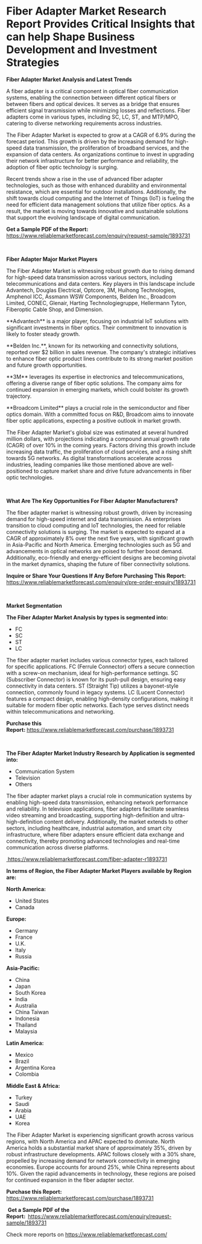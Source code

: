 <p><h1>Fiber Adapter Market Research Report Provides Critical Insights that can help Shape Business Development and Investment Strategies</h1></p><p><strong>Fiber Adapter Market Analysis and Latest Trends</strong></p>
<p><p>A fiber adapter is a critical component in optical fiber communication systems, enabling the connection between different optical fibers or between fibers and optical devices. It serves as a bridge that ensures efficient signal transmission while minimizing losses and reflections. Fiber adapters come in various types, including SC, LC, ST, and MTP/MPO, catering to diverse networking requirements across industries.</p><p>The Fiber Adapter Market is expected to grow at a CAGR of 6.9% during the forecast period. This growth is driven by the increasing demand for high-speed data transmission, the proliferation of broadband services, and the expansion of data centers. As organizations continue to invest in upgrading their network infrastructure for better performance and reliability, the adoption of fiber optic technology is surging.</p><p>Recent trends show a rise in the use of advanced fiber adapter technologies, such as those with enhanced durability and environmental resistance, which are essential for outdoor installations. Additionally, the shift towards cloud computing and the Internet of Things (IoT) is fueling the need for efficient data management solutions that utilize fiber optics. As a result, the market is moving towards innovative and sustainable solutions that support the evolving landscape of digital communication.</p></p>
<p><strong>Get a Sample PDF of the Report:&nbsp;</strong> <a href="https://www.reliablemarketforecast.com/enquiry/request-sample/1893731?utm_campaign=1167&utm_medium=2&utm_source=Github&utm_content=ia&utm_term=15022025&utm_id=fiber-adapter">https://www.reliablemarketforecast.com/enquiry/request-sample/1893731</a></p>
<p>&nbsp;</p>
<p><strong>Fiber Adapter Major Market Players</strong></p>
<p><p>The Fiber Adapter Market is witnessing robust growth due to rising demand for high-speed data transmission across various sectors, including telecommunications and data centers. Key players in this landscape include Advantech, Douglas Electrical, Optcore, 3M, Huihong Technologies, Amphenol ICC, Assmann WSW Components, Belden Inc., Broadcom Limited, CONEC, Glenair, Harting Technologiegruppe, Hellermann Tyton, Fiberoptic Cable Shop, and Dimension.</p><p>**Advantech** is a major player, focusing on industrial IoT solutions with significant investments in fiber optics. Their commitment to innovation is likely to foster steady growth. </p><p>**Belden Inc.**, known for its networking and connectivity solutions, reported over $2 billion in sales revenue. The company's strategic initiatives to enhance fiber optic product lines contribute to its strong market position and future growth opportunities.</p><p>**3M** leverages its expertise in electronics and telecommunications, offering a diverse range of fiber optic solutions. The company aims for continued expansion in emerging markets, which could bolster its growth trajectory.</p><p>**Broadcom Limited** plays a crucial role in the semiconductor and fiber optics domain. With a committed focus on R&D, Broadcom aims to innovate fiber optic applications, expecting a positive outlook in market growth.</p><p>The Fiber Adapter Market's global size was estimated at several hundred million dollars, with projections indicating a compound annual growth rate (CAGR) of over 10% in the coming years. Factors driving this growth include increasing data traffic, the proliferation of cloud services, and a rising shift towards 5G networks. As digital transformations accelerate across industries, leading companies like those mentioned above are well-positioned to capture market share and drive future advancements in fiber optic technologies.</p></p>
<p>&nbsp;</p>
<p><strong>What Are The Key Opportunities For Fiber Adapter Manufacturers?</strong></p>
<p><p>The fiber adapter market is witnessing robust growth, driven by increasing demand for high-speed internet and data transmission. As enterprises transition to cloud computing and IoT technologies, the need for reliable connectivity solutions is surging. The market is expected to expand at a CAGR of approximately 8% over the next five years, with significant growth in Asia-Pacific and North America. Emerging technologies such as 5G and advancements in optical networks are poised to further boost demand. Additionally, eco-friendly and energy-efficient designs are becoming pivotal in the market dynamics, shaping the future of fiber connectivity solutions.</p></p>
<p><strong>Inquire or Share Your Questions If Any Before Purchasing This Report:</strong> <a href="https://www.reliablemarketforecast.com/enquiry/pre-order-enquiry/1893731?utm_campaign=1167&utm_medium=2&utm_source=Github&utm_content=ia&utm_term=15022025&utm_id=fiber-adapter">https://www.reliablemarketforecast.com/enquiry/pre-order-enquiry/1893731</a></p>
<p>&nbsp;</p>
<p><strong>Market Segmentation</strong></p>
<p><strong>The Fiber Adapter Market Analysis by types is segmented into:</strong></p>
<p><ul><li>FC</li><li>SC</li><li>ST</li><li>LC</li></ul></p>
<p><p>The fiber adapter market includes various connector types, each tailored for specific applications. FC (Ferrule Connector) offers a secure connection with a screw-on mechanism, ideal for high-performance settings. SC (Subscriber Connector) is known for its push-pull design, ensuring easy connectivity in data centers. ST (Straight Tip) utilizes a bayonet-style connection, commonly found in legacy systems. LC (Lucent Connector) features a compact design, enabling high-density configurations, making it suitable for modern fiber optic networks. Each type serves distinct needs within telecommunications and networking.</p></p>
<p><strong>Purchase this Report:&nbsp;</strong><a href="https://www.reliablemarketforecast.com/purchase/1893731?utm_campaign=1167&utm_medium=2&utm_source=Github&utm_content=ia&utm_term=15022025&utm_id=fiber-adapter">https://www.reliablemarketforecast.com/purchase/1893731</a></p>
<p>&nbsp;</p>
<p><strong>The Fiber Adapter Market Industry Research by Application is segmented into:</strong></p>
<p><ul><li>Communication System</li><li>Television</li><li>Others</li></ul></p>
<p><p>The fiber adapter market plays a crucial role in communication systems by enabling high-speed data transmission, enhancing network performance and reliability. In television applications, fiber adapters facilitate seamless video streaming and broadcasting, supporting high-definition and ultra-high-definition content delivery. Additionally, the market extends to other sectors, including healthcare, industrial automation, and smart city infrastructure, where fiber adapters ensure efficient data exchange and connectivity, thereby promoting advanced technologies and real-time communication across diverse platforms.</p></p>
<p><a href="https://www.reliablemarketforecast.com/fiber-adapter-r1893731?utm_campaign=1167&utm_medium=2&utm_source=Github&utm_content=ia&utm_term=15022025&utm_id=fiber-adapter">&nbsp;https://www.reliablemarketforecast.com/fiber-adapter-r1893731</a></p>
<p><strong>In terms of Region, the Fiber Adapter Market Players available by Region are:</strong></p>
<p>
    <p> <strong> North America: </strong>
        <ul>
            <li>United States</li>
            <li>Canada</li>
        </ul>
        </p> 
    <p> <strong> Europe: </strong>
        <ul>
            <li>Germany</li>
            <li>France</li>
            <li>U.K.</li>
            <li>Italy</li>
            <li>Russia</li>
        </ul>
        </p> 
    <p> <strong> Asia-Pacific: </strong>
        <ul>
            <li>China</li>
            <li>Japan</li>
            <li>South Korea</li>
            <li>India</li>
            <li>Australia</li>
            <li>China Taiwan</li>
            <li>Indonesia</li>
            <li>Thailand</li>
            <li>Malaysia</li>
        </ul>
        </p> 
    <p> <strong> Latin America: </strong>
        <ul>
            <li>Mexico</li>
            <li>Brazil</li>
            <li>Argentina Korea</li>
            <li>Colombia</li>
        </ul>
        </p> 
    <p> <strong> Middle East & Africa: </strong>
        <ul>
            <li>Turkey</li>
            <li>Saudi</li>
            <li>Arabia</li>
            <li>UAE</li>
            <li>Korea</li>
        </ul>
    </p>
    </p>
<p><p>The Fiber Adapter Market is experiencing significant growth across various regions, with North America and APAC expected to dominate. North America holds a substantial market share of approximately 35%, driven by robust infrastructure developments. APAC follows closely with a 30% share, propelled by increasing demand for network connectivity in emerging economies. Europe accounts for around 25%, while China represents about 10%. Given the rapid advancements in technology, these regions are poised for continued expansion in the fiber adapter sector.</p></p>
<p><strong>Purchase this Report: </strong><a href="https://www.reliablemarketforecast.com/purchase/1893731?utm_campaign=1167&utm_medium=2&utm_source=Github&utm_content=ia&utm_term=15022025&utm_id=fiber-adapter">https://www.reliablemarketforecast.com/purchase/1893731</a></p>
<p>&nbsp;<strong>Get a Sample PDF of the Report:&nbsp;&nbsp;</strong><a href="https://www.reliablemarketforecast.com/enquiry/request-sample/1893731?utm_campaign=1167&utm_medium=2&utm_source=Github&utm_content=ia&utm_term=15022025&utm_id=fiber-adapter">https://www.reliablemarketforecast.com/enquiry/request-sample/1893731</a></p>
<p><strong></strong></p>
<p>Check more reports on <a href="https://www.reliablemarketforecast.com/?utm_campaign=1167&utm_medium=2&utm_source=Github&utm_content=ia&utm_term=15022025&utm_id=fiber-adapter">https://www.reliablemarketforecast.com/</a></p>
